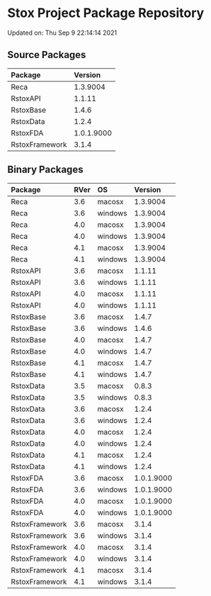 # Stox Project Package Repository


Updated on: Thu Sep  9 22:14:14 2021
## Source Packages

|Package        |Version    |
|:--------------|:----------|
|Reca           |1.3.9004   |
|RstoxAPI       |1.1.11     |
|RstoxBase      |1.4.6      |
|RstoxData      |1.2.4      |
|RstoxFDA       |1.0.1.9000 |
|RstoxFramework |3.1.4      |

## Binary Packages

|Package        |RVer |OS      |Version    |
|:--------------|:----|:-------|:----------|
|Reca           |3.6  |macosx  |1.3.9004   |
|Reca           |3.6  |windows |1.3.9004   |
|Reca           |4.0  |macosx  |1.3.9004   |
|Reca           |4.0  |windows |1.3.9004   |
|Reca           |4.1  |macosx  |1.3.9004   |
|Reca           |4.1  |windows |1.3.9004   |
|RstoxAPI       |3.6  |macosx  |1.1.11     |
|RstoxAPI       |3.6  |windows |1.1.11     |
|RstoxAPI       |4.0  |macosx  |1.1.11     |
|RstoxAPI       |4.0  |windows |1.1.11     |
|RstoxBase      |3.6  |macosx  |1.4.7      |
|RstoxBase      |3.6  |windows |1.4.6      |
|RstoxBase      |4.0  |macosx  |1.4.7      |
|RstoxBase      |4.0  |windows |1.4.7      |
|RstoxBase      |4.1  |macosx  |1.4.7      |
|RstoxBase      |4.1  |windows |1.4.7      |
|RstoxData      |3.5  |macosx  |0.8.3      |
|RstoxData      |3.5  |windows |0.8.3      |
|RstoxData      |3.6  |macosx  |1.2.4      |
|RstoxData      |3.6  |windows |1.2.4      |
|RstoxData      |4.0  |macosx  |1.2.4      |
|RstoxData      |4.0  |windows |1.2.4      |
|RstoxData      |4.1  |macosx  |1.2.4      |
|RstoxData      |4.1  |windows |1.2.4      |
|RstoxFDA       |3.6  |macosx  |1.0.1.9000 |
|RstoxFDA       |3.6  |windows |1.0.1.9000 |
|RstoxFDA       |4.0  |macosx  |1.0.1.9000 |
|RstoxFDA       |4.0  |windows |1.0.1.9000 |
|RstoxFramework |3.6  |macosx  |3.1.4      |
|RstoxFramework |3.6  |windows |3.1.4      |
|RstoxFramework |4.0  |macosx  |3.1.4      |
|RstoxFramework |4.0  |windows |3.1.4      |
|RstoxFramework |4.1  |macosx  |3.1.4      |
|RstoxFramework |4.1  |windows |3.1.4      |
